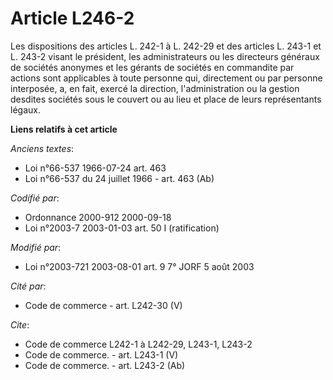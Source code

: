 # Article L246-2

Les dispositions des articles L. 242-1 à L. 242-29 et des articles L. 243-1 et L. 243-2 visant le président, les
administrateurs ou les directeurs généraux de sociétés anonymes et les gérants de sociétés en commandite par actions sont
applicables à toute personne qui, directement ou par personne interposée, a, en fait, exercé la direction, l'administration
ou la gestion desdites sociétés sous le couvert ou au lieu et place de leurs représentants légaux.

**Liens relatifs à cet article**

_Anciens textes_:

  - Loi n°66-537 1966-07-24 art. 463
  - Loi n°66-537 du 24 juillet 1966 - art. 463 (Ab)

_Codifié par_:

  - Ordonnance 2000-912 2000-09-18
  - Loi n°2003-7 2003-01-03 art. 50 I (ratification)

_Modifié par_:

  - Loi n°2003-721 2003-08-01 art. 9 7° JORF 5 août 2003

_Cité par_:

  - Code de commerce - art. L242-30 (V)

_Cite_:

  - Code de commerce L242-1 à L242-29, L243-1, L243-2
  - Code de commerce. - art. L243-1 (V)
  - Code de commerce. - art. L243-2 (Ab)
